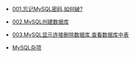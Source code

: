- [001.忘记MySQL密码,如何破?](https://github.com/shangaijun/blog/blob/master/articles/mysql/1.md)
- [002.MySQL创建数据库](https://github.com/shangaijun/blog/blob/master/articles/mysql/2.md)
- [003.MySQL显示连接删除数据库,查看数据库中表](https://github.com/shangaijun/blog/blob/master/articles/mysql/3.md)

- [MySQL杂项](https://github.com/shangaijun/blog/blob/master/articles/mysql/mysql.misc.md)

